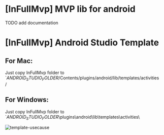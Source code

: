 [InFullMvp] MVP lib for android
==================================
TODO add documentation







[InFullMvp] Android Studio Template
==================================

For Mac:
--------
Just copy InFullMvp folder to `$ANDROID_STUDIO_FOLDER$/Contents/plugins/android/lib/templates/activities/

For Windows:
--------
Just copy InFullMvp folder to `$ANDROID_STUDIO_FOLDER$\plugins\android\lib\templates\activities\


![template-usecause](https://bytebucket.org/infullmobile/infullmvpandroid/raw/develop/android-studio-plugin/template_usecause.png)
